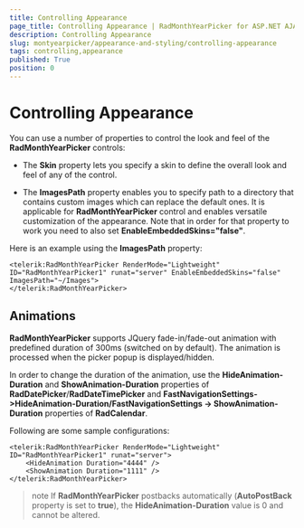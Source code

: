 ```yaml
---
title: Controlling Appearance
page_title: Controlling Appearance | RadMonthYearPicker for ASP.NET AJAX Documentation
description: Controlling Appearance
slug: montyearpicker/appearance-and-styling/controlling-appearance
tags: controlling,appearance
published: True
position: 0
---
```


# Controlling Appearance


You can use a number of properties to control the look and feel of the **RadMonthYearPicker** controls:

* The **Skin** property lets you specify a skin to define the overall look and feel of any of the control. 

* The **ImagesPath** property enables you to specify path to a directory that contains custom images which can replace the default ones. It is applicable for **RadMonthYearPicker** control and enables versatile customization of the appearance. Note that in order for that property to work you need to also set **EnableEmbeddedSkins="false"**.

Here is an example using the **ImagesPath** property:

````ASPNET
<telerik:RadMonthYearPicker RenderMode="Lightweight" ID="RadMonthYearPicker1" runat="server" EnableEmbeddedSkins="false" ImagesPath="~/Images"> 
</telerik:RadMonthYearPicker>
````


## Animations

**RadMonthYearPicker** supports JQuery fade-in/fade-out animation with predefined duration of 300ms (switched on by default). The animation is processed when the picker popup is displayed/hidden.

In order to change the duration of the animation, use the **HideAnimation-Duration** and **ShowAnimation-Duration** properties of **RadDatePicker**/**RadDateTimePicker** and **FastNavigationSettings->HideAnimation-Duration/FastNavigationSettings -> ShowAnimation-Duration** properties of **RadCalendar**.

Following are some sample configurations:

````ASPNET
<telerik:RadMonthYearPicker RenderMode="Lightweight" ID="RadMonthYearPicker1" runat="server">
    <HideAnimation Duration="4444" />
    <ShowAnimation Duration="1111" />
</telerik:RadMonthYearPicker>	
````



>note 
If **RadMonthYearPicker** postbacks automatically (**AutoPostBack** property is set to **true**), the **HideAnimation-Duration** value is 0 and cannot be altered.
>


